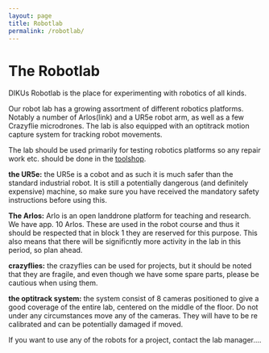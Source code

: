 ```yaml
---
layout: page
title: Robotlab
permalink: /robotlab/
---
```


# The Robotlab 
DIKUs Robotlab is the place for experimenting with robotics of all kinds.

Our robot lab has a growing assortment of different robotics platforms. Notably a number of Arlos(link) and a UR5e robot arm, as well as a few Crazyflie microdrones. 
The lab is also equipped with an optitrack motion capture system for tracking robot movements.

The lab should be used primarily for testing robotics platforms so any repair work etc. should be done in the [toolshop](/image-website/toolshop/).

__the UR5e:__ the UR5e is a cobot and as such it is much safer than the standard industrial robot. It is still a potentially dangerous (and definitely expensive) machine, so make sure you have received the mandatory safety instructions before using this.  

__The Arlos:__ Arlo is an open landdrone platform for teaching and research. We have app. 10 Arlos. These are used in the robot course and thus it should be respected that in block 1 they are reserved for this purpose. This also means that there will be significntly more activity in the lab in this period, so plan ahead.

__crazyflies:__ the crazyflies can be used for projects, but it should be noted that they are fragile, and even though we have some spare parts, please be cautious when using them.

__the optitrack system:__  the system consist of 8 cameras positioned to give a good coverage of the entire lab, centered on the middle of the floor. Do not under any circumstances move any of the cameras. They will have to be re calibrated and can be potentially damaged if moved. 



If you want to use any of the robots for a project, contact the lab manager....
